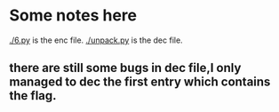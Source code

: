 # Some notes here

[./6.py](#6py) is the enc file.
[./unpack.py](#unpackpy) is the dec file.

## there are still some bugs in dec file,I only managed to dec the first entry which contains the flag.

